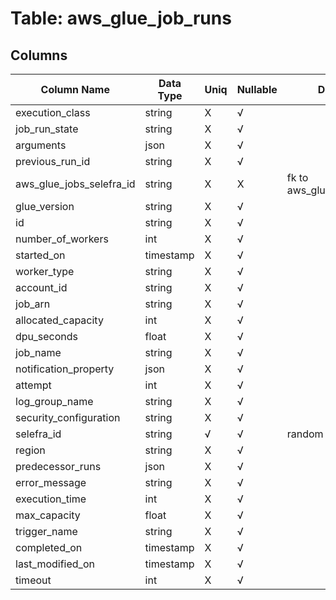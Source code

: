# Table: aws_glue_job_runs

## Columns 

|  Column Name   |  Data Type  | Uniq | Nullable | Description | 
|  ----  | ----  | ----  | ----  | ---- | 
| execution_class | string | X | √ |  | 
| job_run_state | string | X | √ |  | 
| arguments | json | X | √ |  | 
| previous_run_id | string | X | √ |  | 
| aws_glue_jobs_selefra_id | string | X | X | fk to aws_glue_jobs.selefra_id | 
| glue_version | string | X | √ |  | 
| id | string | X | √ |  | 
| number_of_workers | int | X | √ |  | 
| started_on | timestamp | X | √ |  | 
| worker_type | string | X | √ |  | 
| account_id | string | X | √ |  | 
| job_arn | string | X | √ |  | 
| allocated_capacity | int | X | √ |  | 
| dpu_seconds | float | X | √ |  | 
| job_name | string | X | √ |  | 
| notification_property | json | X | √ |  | 
| attempt | int | X | √ |  | 
| log_group_name | string | X | √ |  | 
| security_configuration | string | X | √ |  | 
| selefra_id | string | √ | √ | random id | 
| region | string | X | √ |  | 
| predecessor_runs | json | X | √ |  | 
| error_message | string | X | √ |  | 
| execution_time | int | X | √ |  | 
| max_capacity | float | X | √ |  | 
| trigger_name | string | X | √ |  | 
| completed_on | timestamp | X | √ |  | 
| last_modified_on | timestamp | X | √ |  | 
| timeout | int | X | √ |  | 


